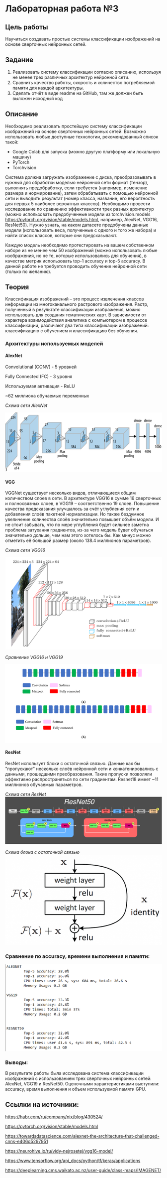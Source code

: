 # Лабораторная работа №3

## Цель работы
Научиться создавать простые системы классификации изображений на основе сверточных нейронных сетей.

## Задание
  1. Реализовать систему классификации согласно описанию, используя не менее трех различных архитектур нейронной сети.
  2. Сравнить качество работы, скорость и количество потребляемой памяти для каждой архитектуры.
  3. Сделать отчёт в виде readme на GitHub, там же должен быть выложен исходный код

## Описание
Необходимо реализовать простейшую систему классификации изображений на основе сверточных нейронных сетей. Возможно использовать любые доступные технологии, рекомендованный список такой:
  - Google Colab для запуска (можно другую платформу или локальную машину)
  - PyTorch
  - Torchvision

Система должна загружать изображение с диска, преобразовывать в нужный для обработки моделью нейронной сети формат (тензор), выполнять предобработку, если требуется (например, изменение размера и нормирование), затем обрабатывать с помощью нейронной сети и выводить результат (номер класса, название, его вероятность для первых 5 наиболее вероятных классов). Необходимо провести исследование по сравнению эффективности трех разных архитектур (можно использовать предобученные модели из torchvision.models https://pytorch.org/vision/stable/models.html, например, AlexNet, VGG16, ResNet50). Нужно узнать, на каком датасете предобучены данные модели (использовать веса, полученные с одного и того же набора) и найти список классов, которые они предсказывают. 

Каждую модель необходимо протестировать на вашем собственном наборе из не менее чем 50 изображений (можно использовать любые изображения, но не те, которые использовались для обучения), в качестве метрик использовать top-1 accuracy и top-5 accuracy. В данной работе не требуется проводить обучение нейронной сети (только по желанию).


## Теория
Классификация изображений – это процесс извлечения классов информации из многоканального растрового изображения. Растр, полученный в результате классификации изображения, можно использовать для создания тематических карт. В зависимости от характера взаимодействия аналитика с компьютером в процессе классификации, различают два типа классификации изображений: классификацию с обучением и классификацию без обучения.

### Архитектуры используемых моделей

#### AlexNet

Convolutional (CONV) - 5 уровней

Fully Connected (FC) - 3 уровня

Используемая активация - ReLU

~62 миллиона обучаемых переменных 

*Схема сети AlexNet*

![AlexNet](AlexNet_arc.png)


#### VGG

VGGNet существует несколько видов, отличающиеся общим количеством слоев в сети. В архитектуре VGG16 в сумме 16 сверточных и полносвязных слоев, в VGG19 – соответственно 19 слоев. Повышение качества предсказания улучшалось за счёт углубления сети и добавления слоёв пакетной нормализации. Но также бездумное увеличение количества слоёв значительно повышает объём модели. И не стоит забывать, что по мере углубления будет сильнее заметна проблема затухания градиентов, из-за чего модель будет обучаться значительно дольше, чем нам этого хотелось бы. 
Как минус можно отметить её большой размер (около 138.4 миллионов параметров).

*Схема сети VGG16*

![VGG16](vgg16_arc.png)

*Сравнение VGG16 и VGG19*

![VGG16&VGG19](vgg_describe_1.png)


#### ResNet

ResNet использует блоки с остаточной связью. Данные как бы "пропускают" несколько слоёв нейронной сети и конкатенировались с данными, прошедшими преобразования. Такие пропуски позволяли эффективно распространяться по сети градиентам.
Resnet18 имеет ~11 миллионов обучаемых параметров.


*Схема сети ResNet*
![ResNet](ResNet50_arc.png)

*Схема блока с остаточной связью*
![ResNet](Residual_block_sh.png)


### Сравнение по accuracy, времени выполнения и памяти:

![Result](result.png)

### Выводы:
В результате работы была исследована система классификации изображений с использованием трех сверточных нейронных сетей: AlexNet, VGG19 и ResNet50. Оценочными характеристиками выступили: accuracy, время выполнения и объем используемой памяти GPU.


## Ссылки на источники: 

https://habr.com/ru/company/nix/blog/430524/

https://pytorch.org/vision/stable/models.html

https://towardsdatascience.com/alexnet-the-architecture-that-challenged-cnns-e406d5297951

https://neurohive.io/ru/vidy-nejrosetej/vgg16-model/

https://www.tensorflow.org/api_docs/python/tf/keras/applications

https://deeplearning.cms.waikato.ac.nz/user-guide/class-maps/IMAGENET/
